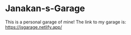 # Janakan-s-Garage
This is a personal garage of mine!
The link to my garage is: https://jsgarage.netlify.app/
